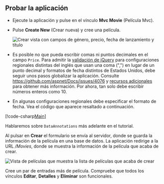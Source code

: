 
## <a name="test-the-app"></a>Probar la aplicación

* Ejecute la aplicación y pulse en el vínculo **Mvc Movie** (Película Mvc).
* Pulse **Create New** (Crear nueva) y cree una película.

  ![Crear vista con campos de género, precio, fecha de lanzamiento y título](../../tutorials/first-mvc-app/adding-model/_static/movies.png)

* Es posible no que pueda escribir comas ni puntos decimales en el campo `Price`. Para admitir la [validación de jQuery](http://jqueryvalidation.org/) para configuraciones regionales distintas del inglés que usan una coma (",") en lugar de un punto decimal y formatos de fecha distintos de Estados Unidos, debe seguir unos pasos globalizar la aplicación. Consulte https://github.com/aspnet/Docs/issues/4076 y [recursos adicionales](#additional-resources) para obtener más información. Por ahora, tan solo debe escribir números enteros como 10.

<a name="displayformatdatelocal"></a>

* En algunas configuraciones regionales debe especificar el formato de fecha. Vea el código que aparece resaltado a continuación.

[!code-csharp[Main](../../tutorials/first-mvc-app/start-mvc/sample/MvcMovie/Models/MovieDateFormat.cs?name=snippet_1&highlight=2,10)]

Hablaremos sobre `DataAnnotations` más adelante en el tutorial.

Al pulsar en **Crear** el formulario se envía al servidor, donde se guarda la información de la película en una base de datos. La aplicación redirige a la URL */Movies*, donde se muestra la información de la película que acaba de crear.

![Vista de películas que muestra la lista de películas que acaba de crear](../../tutorials/first-mvc-app/adding-model/_static/h.png)

Cree un par de entradas más de película. Compruebe que todos los vínculos **Editar**, **Detalles** y **Eliminar** son funcionales.
